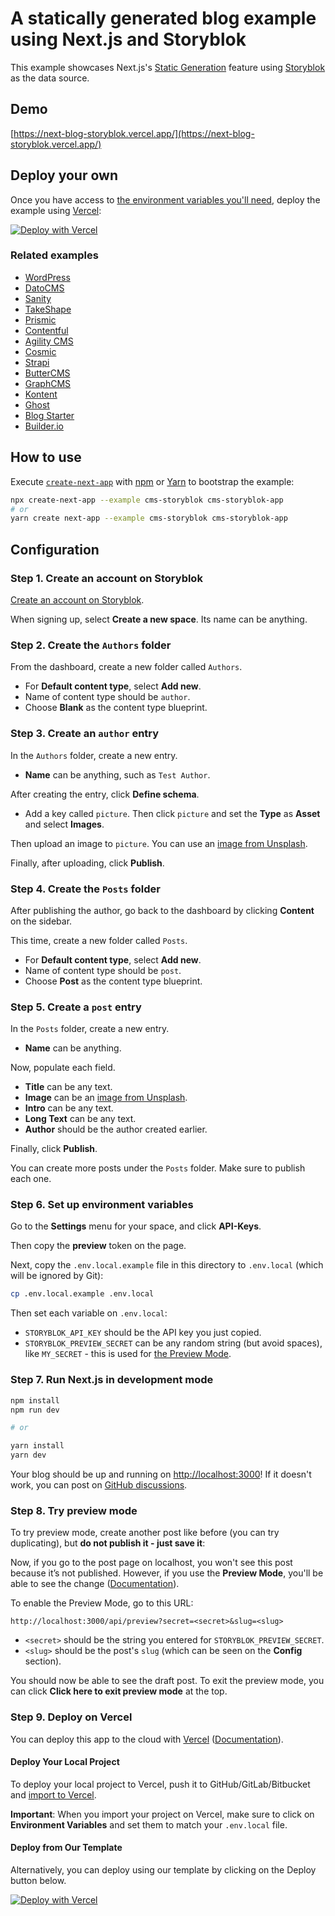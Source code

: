 # A statically generated blog example using Next.js and Storyblok

This example showcases Next.js's [Static Generation](https://nextjs.org/docs/basic-features/pages) feature using [Storyblok](https://www.storyblok.com/) as the data source.

## Demo

[https://next-blog-storyblok.vercel.app/](https://next-blog-storyblok.vercel.app/)

## Deploy your own

Once you have access to [the environment variables you'll need](#step-6-set-up-environment-variables), deploy the example using [Vercel](https://vercel.com?utm_source=github&utm_medium=readme&utm_campaign=next-example):

[![Deploy with Vercel](https://vercel.com/button)](https://vercel.com/new/git/external?repository-url=https://github.com/vercel/next.js/tree/canary/examples/cms-storyblok&project-name=cms-storyblok&repository-name=cms-storyblok&env=STORYBLOK_PREVIEW_SECRET,STORYBLOK_API_KEY&envDescription=Required%20to%20connect%20the%20app%20with%20Storyblok&envLink=https://vercel.link/cms-storyblok-env)

### Related examples

- [WordPress](/examples/cms-wordpress)
- [DatoCMS](/examples/cms-datocms)
- [Sanity](/examples/cms-sanity)
- [TakeShape](/examples/cms-takeshape)
- [Prismic](/examples/cms-prismic)
- [Contentful](/examples/cms-contentful)
- [Agility CMS](/examples/cms-agilitycms)
- [Cosmic](/examples/cms-cosmic)
- [Strapi](/examples/cms-strapi)
- [ButterCMS](/examples/cms-buttercms)
- [GraphCMS](/examples/cms-graphcms)
- [Kontent](/examples/cms-kontent)
- [Ghost](/examples/cms-ghost)
- [Blog Starter](/examples/blog-starter)
- [Builder.io](/examples/cms-builder-io)

## How to use

Execute [`create-next-app`](https://github.com/vercel/next.js/tree/canary/packages/create-next-app) with [npm](https://docs.npmjs.com/cli/init) or [Yarn](https://yarnpkg.com/lang/en/docs/cli/create/) to bootstrap the example:

```bash
npx create-next-app --example cms-storyblok cms-storyblok-app
# or
yarn create next-app --example cms-storyblok cms-storyblok-app
```

## Configuration

### Step 1. Create an account on Storyblok

[Create an account on Storyblok](https://app.storyblok.com/).

When signing up, select **Create a new space**. Its name can be anything.

### Step 2. Create the `Authors` folder

From the dashboard, create a new folder called `Authors`.

- For **Default content type**, select **Add new**.
- Name of content type should be `author`.
- Choose **Blank** as the content type blueprint.

### Step 3. Create an `author` entry

In the `Authors` folder, create a new entry.

- **Name** can be anything, such as `Test Author`.

After creating the entry, click **Define schema**.

- Add a key called `picture`. Then click `picture` and set the **Type** as **Asset** and select **Images**.

Then upload an image to `picture`. You can use an [image from Unsplash](https://unsplash.com/).

Finally, after uploading, click **Publish**.

### Step 4. Create the `Posts` folder

After publishing the author, go back to the dashboard by clicking **Content** on the sidebar.

This time, create a new folder called `Posts`.

- For **Default content type**, select **Add new**.
- Name of content type should be `post`.
- Choose **Post** as the content type blueprint.

### Step 5. Create a `post` entry

In the `Posts` folder, create a new entry.

- **Name** can be anything.

Now, populate each field.

- **Title** can be any text.
- **Image** can be an [image from Unsplash](https://unsplash.com/).
- **Intro** can be any text.
- **Long Text** can be any text.
- **Author** should be the author created earlier.

Finally, click **Publish**.

You can create more posts under the `Posts` folder. Make sure to publish each one.

### Step 6. Set up environment variables

Go to the **Settings** menu for your space, and click **API-Keys**.

Then copy the **preview** token on the page.

Next, copy the `.env.local.example` file in this directory to `.env.local` (which will be ignored by Git):

```bash
cp .env.local.example .env.local
```

Then set each variable on `.env.local`:

- `STORYBLOK_API_KEY` should be the API key you just copied.
- `STORYBLOK_PREVIEW_SECRET` can be any random string (but avoid spaces), like `MY_SECRET` - this is used for [the Preview Mode](https://nextjs.org/docs/advanced-features/preview-mode).

### Step 7. Run Next.js in development mode

```bash
npm install
npm run dev

# or

yarn install
yarn dev
```

Your blog should be up and running on [http://localhost:3000](http://localhost:3000)! If it doesn't work, you can post on [GitHub discussions](https://github.com/vercel/next.js/discussions).

### Step 8. Try preview mode

To try preview mode, create another post like before (you can try duplicating), but **do not publish it - just save it**:

Now, if you go to the post page on localhost, you won't see this post because it’s not published. However, if you use the **Preview Mode**, you'll be able to see the change ([Documentation](https://nextjs.org/docs/advanced-features/preview-mode)).

To enable the Preview Mode, go to this URL:

```
http://localhost:3000/api/preview?secret=<secret>&slug=<slug>
```

- `<secret>` should be the string you entered for `STORYBLOK_PREVIEW_SECRET`.
- `<slug>` should be the post's `slug` (which can be seen on the **Config** section).

You should now be able to see the draft post. To exit the preview mode, you can click **Click here to exit preview mode** at the top.

### Step 9. Deploy on Vercel

You can deploy this app to the cloud with [Vercel](https://vercel.com?utm_source=github&utm_medium=readme&utm_campaign=next-example) ([Documentation](https://nextjs.org/docs/deployment)).

#### Deploy Your Local Project

To deploy your local project to Vercel, push it to GitHub/GitLab/Bitbucket and [import to Vercel](https://vercel.com/new?utm_source=github&utm_medium=readme&utm_campaign=next-example).

**Important**: When you import your project on Vercel, make sure to click on **Environment Variables** and set them to match your `.env.local` file.

#### Deploy from Our Template

Alternatively, you can deploy using our template by clicking on the Deploy button below.

[![Deploy with Vercel](https://vercel.com/button)](https://vercel.com/new/git/external?repository-url=https://github.com/vercel/next.js/tree/canary/examples/cms-storyblok&project-name=cms-storyblok&repository-name=cms-storyblok&env=STORYBLOK_PREVIEW_SECRET,STORYBLOK_API_KEY&envDescription=Required%20to%20connect%20the%20app%20with%20Storyblok&envLink=https://vercel.link/cms-storyblok-env)
